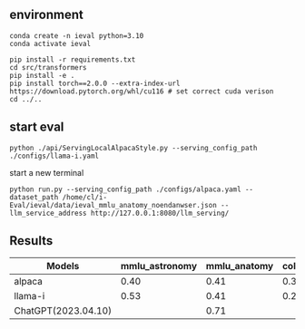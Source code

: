 ## environment
```
conda create -n ieval python=3.10
conda activate ieval

pip install -r requirements.txt
cd src/transformers
pip install -e .
pip install torch==2.0.0 --extra-index-url https://download.pytorch.org/whl/cu116 # set correct cuda verison
cd ../..
```

## start eval

```
python ./api/ServingLocalAlpacaStyle.py --serving_config_path ./configs/llama-i.yaml
```

start a new terminal
```
python run.py --serving_config_path ./configs/alpaca.yaml --dataset_path /home/cl/i-Eval/ieval/data/ieval_mmlu_anatomy_noendanwser.json --llm_service_address http://127.0.0.1:8080/llm_serving/

```

## Results
| Models  | mmlu_astronomy | mmlu_anatomy | college_mathematics |
|---------|----------------|--------------|---------------------|
| alpaca  | 0.40           | 0.41         | 0.31                |
| llama-i | 0.53           | 0.41         | 0.29                |
| ChatGPT(2023.04.10) |                | 0.71         |                     |
